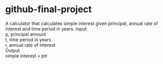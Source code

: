 # github-final-project

A calculator that calculates simple interest given principal, annual rate of interest and time period in years.
Input: <br>
    p, principal amount <br>
    t, time period in years <br>
    r, annual rate of interest <br>
Output <br>
    simple interest = p*t*r <br>
